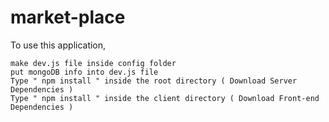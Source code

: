 # market-place
To use this application,

    make dev.js file inside config folder
    put mongoDB info into dev.js file
    Type " npm install " inside the root directory ( Download Server Dependencies )
    Type " npm install " inside the client directory ( Download Front-end Dependencies )

